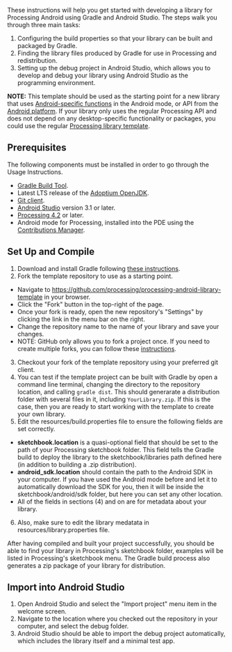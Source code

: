 These instructions will help you get started with developing a library for Processing Android using Gradle and Android Studio. The steps walk you through three main tasks:

1. Configuring the build properties so that your library can be built and packaged by Gradle.
2. Finding the library files produced by Gradle for use in Processing and redistribution.
3. Setting up the debug project in Android Studio, which allows you to develop and debug your library using Android Studio as the programming environment.

**NOTE:** This template should be used as the starting point for a new library that uses [Android-specific functions](https://android.processing.org/reference/) in the Android mode, or API from the [Android platform](https://developer.android.com/reference/packages). If your library only uses the regular Processing API and does not depend on any desktop-specific functionality or packages, you could use the regular [Processing library template](https://github.com/processing/processing-library-template).

## Prerequisites

The following components must be installed in order to go through the Usage Instructions.

* [Gradle Build Tool](https://gradle.org/).
* Latest LTS release of the [Adoptium OpenJDK](https://adoptium.net/).
* [Git client](https://git-scm.com/downloads).
* [Android Studio](https://developer.android.com/studio/) version 3.1 or later.
* [Processing 4.2](https://processing.org/download/) or later.
* Android mode for Processing, installed into the PDE using the [Contributions Manager](https://android.processing.org/tutorials/getting_started/index.html).

## Set Up and Compile

1. Download and install Gradle following [these instructions](https://gradle.org/install/).
2. Fork the template repository to use as a starting point.
  * Navigate to https://github.com/processing/processing-android-library-template in your browser.
  * Click the "Fork" button in the top-right of the page.
  * Once your fork is ready, open the new repository's "Settings" by clicking the link in the menu bar on the right.
  * Change the repository name to the name of your library and save your changes.
  * NOTE: GitHub only allows you to fork a project once. If you need to create multiple forks, you can follow these [instructions](http://adrianshort.org/2011/11/08/create-multiple-forks-of-a-github-repo/).
3. Checkout your fork of the template repository using your preferred git client.
4. You can test if the template project can be built with Gradle by open a command line terminal, changing the directory to the repository location, and calling ```gradle dist```. This should generarate a distribution folder with several files in it, including ```YourLibrary.zip```. If this is the case, then you are ready to start working with the template to create your own library.
5. Edit the resources/build.properties file to ensure the following fields are set correctly.
  * **sketchbook.location** is a quasi-optional field that should be set to the path of your Processing sketchbook folder. This field tells the Gradle build to deploy the library to the sketchbook/libraries path defined here (in addition to building a .zip distribution).
  * **android_sdk.location** should contain the path to the Android SDK in your computer. If you have used the Android mode before and let it to automatically download the SDK for you, then it will be inside the sketchbook/android/sdk folder, but here you can set any other location.
  * All of the fields in sections (4) and on are for metadata about your library.
6. Also, make sure to edit the library medatata in resources/library.properties file.

After having compiled and built your project successfully, you should be able to find your library in Processing's sketchbook folder, examples will be listed in Processing's sketchbook menu. The Gradle build process also generates a zip package of your library for distribution.

## Import into Android Studio

1. Open Android Studio and select the "Import project" menu item in the welcome screen. 
2. Navigate to the location where you checked out the repository in your computer, and select the debug folder.
3. Android Studio should be able to import the debug project automatically, which includes the library itself and a minimal test app.


